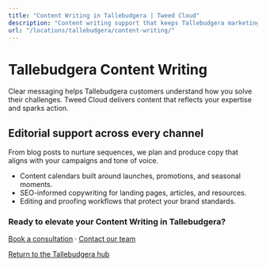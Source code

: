 ```yaml
---
title: "Content Writing in Tallebudgera | Tweed Cloud"
description: "Content writing support that keeps Tallebudgera marketing channels fresh."
url: "/locations/tallebudgera/content-writing/"
---
```


# Tallebudgera Content Writing

Clear messaging helps Tallebudgera customers understand how you solve their challenges. Tweed Cloud delivers content that reflects your expertise and sparks action.

## Editorial support across every channel

From blog posts to nurture sequences, we plan and produce copy that aligns with your campaigns and tone of voice.

- Content calendars built around launches, promotions, and seasonal moments.
- SEO-informed copywriting for landing pages, articles, and resources.
- Editing and proofing workflows that protect your brand standards.

### Ready to elevate your Content Writing in Tallebudgera?

[Book a consultation](/consultation/) · [Contact our team](/contact/)

[Return to the Tallebudgera hub](/locations/tallebudgera/)
